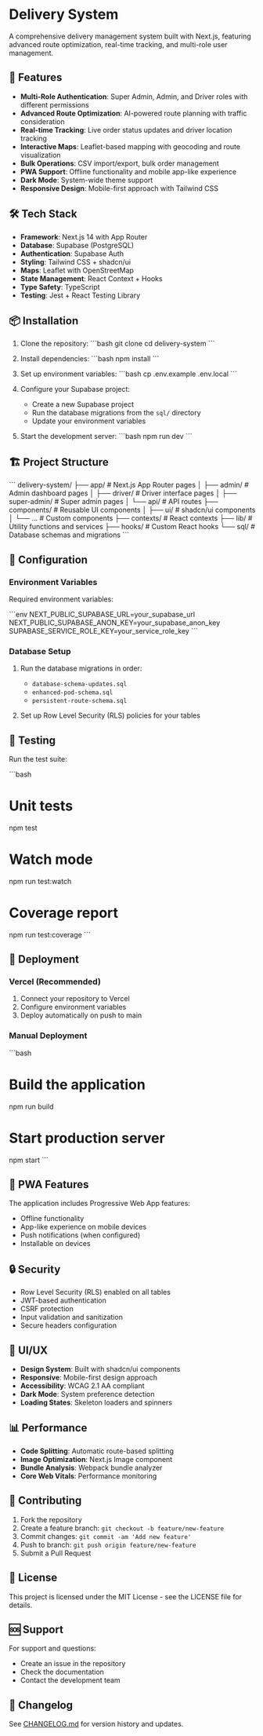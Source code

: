 # Delivery System

A comprehensive delivery management system built with Next.js, featuring advanced route optimization, real-time tracking, and multi-role user management.

## 🚀 Features

- **Multi-Role Authentication**: Super Admin, Admin, and Driver roles with different permissions
- **Advanced Route Optimization**: AI-powered route planning with traffic consideration
- **Real-time Tracking**: Live order status updates and driver location tracking
- **Interactive Maps**: Leaflet-based mapping with geocoding and route visualization
- **Bulk Operations**: CSV import/export, bulk order management
- **PWA Support**: Offline functionality and mobile app-like experience
- **Dark Mode**: System-wide theme support
- **Responsive Design**: Mobile-first approach with Tailwind CSS

## 🛠️ Tech Stack

- **Framework**: Next.js 14 with App Router
- **Database**: Supabase (PostgreSQL)
- **Authentication**: Supabase Auth
- **Styling**: Tailwind CSS + shadcn/ui
- **Maps**: Leaflet with OpenStreetMap
- **State Management**: React Context + Hooks
- **Type Safety**: TypeScript
- **Testing**: Jest + React Testing Library

## 📦 Installation

1. Clone the repository:
\`\`\`bash
git clone <repository-url>
cd delivery-system
\`\`\`

2. Install dependencies:
\`\`\`bash
npm install
\`\`\`

3. Set up environment variables:
\`\`\`bash
cp .env.example .env.local
\`\`\`

4. Configure your Supabase project:
   - Create a new Supabase project
   - Run the database migrations from the `sql/` directory
   - Update your environment variables

5. Start the development server:
\`\`\`bash
npm run dev
\`\`\`

## 🏗️ Project Structure

\`\`\`
delivery-system/
├── app/                    # Next.js App Router pages
│   ├── admin/             # Admin dashboard pages
│   ├── driver/            # Driver interface pages
│   ├── super-admin/       # Super admin pages
│   └── api/               # API routes
├── components/            # Reusable UI components
│   ├── ui/               # shadcn/ui components
│   └── ...               # Custom components
├── contexts/             # React contexts
├── lib/                  # Utility functions and services
├── hooks/                # Custom React hooks
└── sql/                  # Database schemas and migrations
\`\`\`

## 🔧 Configuration

### Environment Variables

Required environment variables:

\`\`\`env
NEXT_PUBLIC_SUPABASE_URL=your_supabase_url
NEXT_PUBLIC_SUPABASE_ANON_KEY=your_supabase_anon_key
SUPABASE_SERVICE_ROLE_KEY=your_service_role_key
\`\`\`

### Database Setup

1. Run the database migrations in order:
   - `database-schema-updates.sql`
   - `enhanced-pod-schema.sql`
   - `persistent-route-schema.sql`

2. Set up Row Level Security (RLS) policies for your tables

## 🧪 Testing

Run the test suite:

\`\`\`bash
# Unit tests
npm test

# Watch mode
npm run test:watch

# Coverage report
npm run test:coverage
\`\`\`

## 🚀 Deployment

### Vercel (Recommended)

1. Connect your repository to Vercel
2. Configure environment variables
3. Deploy automatically on push to main

### Manual Deployment

\`\`\`bash
# Build the application
npm run build

# Start production server
npm start
\`\`\`

## 📱 PWA Features

The application includes Progressive Web App features:

- Offline functionality
- App-like experience on mobile devices
- Push notifications (when configured)
- Installable on devices

## 🔒 Security

- Row Level Security (RLS) enabled on all tables
- JWT-based authentication
- CSRF protection
- Input validation and sanitization
- Secure headers configuration

## 🎨 UI/UX

- **Design System**: Built with shadcn/ui components
- **Responsive**: Mobile-first design approach
- **Accessibility**: WCAG 2.1 AA compliant
- **Dark Mode**: System preference detection
- **Loading States**: Skeleton loaders and spinners

## 📊 Performance

- **Code Splitting**: Automatic route-based splitting
- **Image Optimization**: Next.js Image component
- **Bundle Analysis**: Webpack bundle analyzer
- **Core Web Vitals**: Performance monitoring

## 🤝 Contributing

1. Fork the repository
2. Create a feature branch: `git checkout -b feature/new-feature`
3. Commit changes: `git commit -am 'Add new feature'`
4. Push to branch: `git push origin feature/new-feature`
5. Submit a Pull Request

## 📄 License

This project is licensed under the MIT License - see the LICENSE file for details.

## 🆘 Support

For support and questions:

- Create an issue in the repository
- Check the documentation
- Contact the development team

## 🔄 Changelog

See [CHANGELOG.md](CHANGELOG.md) for version history and updates.
